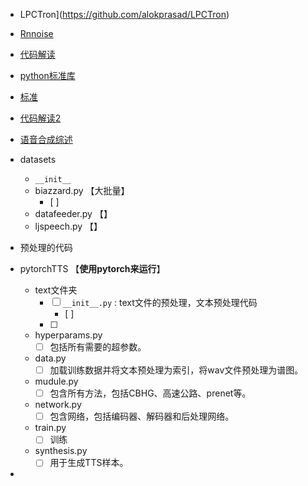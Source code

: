 - LPCTron](<https://github.com/alokprasad/LPCTron>)

- [Rnnoise](https://people.xiph.org/~jm/demo/rnnoise/)

- [代码解读](<https://zhuanlan.zhihu.com/p/34757119>)

- [python标准库](<https://blog.csdn.net/qq_41804164/article/details/81448207>)

- [标准](<https://www.pypandas.cn/docs/getting_started/10min.html#%E6%9F%A5%E7%9C%8B%E6%95%B0%E6%8D%AE>)

- [代码解读2](<https://github.com/mozilla/TTS>)

- [语音合成综述](<https://blog.csdn.net/SoundSlow/article/details/82835106>)

- datasets
  - ``__init__``
  - biazzard.py 【大批量】
    - [ ] 
  - datafeeder.py 【】
  - ljspeech.py 【】

- 预处理的代码

- pytorchTTS 【**使用pytorch来运行**】

  - text文件夹
    - [ ] ``__init__.py`` : text文件的预处理，文本预处理代码
      - [ ] 
    - [ ] 
  - hyperparams.py                  
    - [ ] 包括所有需要的超参数。

  - data.py                                  
    - [ ] 加载训练数据并将文本预处理为索引，将wav文件预处理为谱图。
  - mudule.py
    - [ ] 包含所有方法，包括CBHG、高速公路、prenet等。
  - network.py
    - [ ] 包含网络，包括编码器、解码器和后处理网络。
  - train.py
    - [ ] 训练
  - synthesis.py
    - [ ] 用于生成TTS样本。

- 